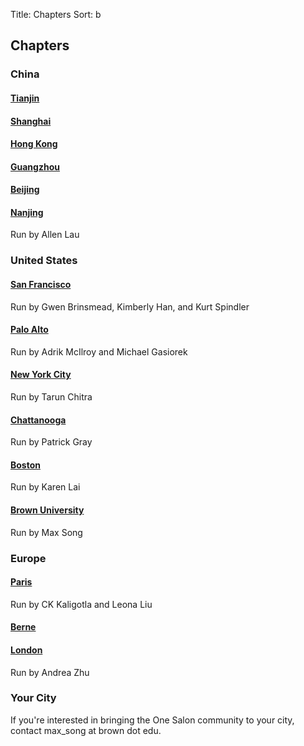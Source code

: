 Title: Chapters
Sort: b

## Chapters
<!-- TODO add a google map -->

### China

#### [Tianjin](#)

#### [Shanghai](#)

#### [Hong Kong](#)

#### [Guangzhou](#)

#### [Beijing](#)

#### [Nanjing](#)
Run by Allen Lau

### United States

#### [San Francisco](http://www.facebook.com/groups/salonsf)
Run by Gwen Brinsmead, Kimberly Han, and Kurt Spindler

#### [Palo Alto](http://www.facebook.com/groups/stanfordsalon)
Run by Adrik McIlroy and Michael Gasiorek

#### [New York City](https://www.facebook.com/groups/NYCSalon/)
Run by Tarun Chitra

#### [Chattanooga](https://www.facebook.com/groups/879080052181326/)
Run by Patrick Gray

#### [Boston](#)
Run by Karen Lai

#### [Brown University](https://www.facebook.com/groups/onesalonbrown/)
Run by Max Song

### Europe

#### [Paris](https://www.facebook.com/groups/parissalon/)
Run by CK Kaligotla and Leona Liu

#### [Berne](https://www.facebook.com/groups/145823042428305/)

#### [London](#)
Run by Andrea Zhu

### Your City
If you're interested in bringing the One Salon community to your city, contact max_song
at brown dot edu.
